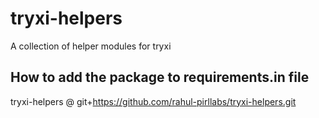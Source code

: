 # tryxi-helpers
A collection of helper modules for tryxi

## How to add the package to requirements.in file

tryxi-helpers @ git+https://github.com/rahul-pirllabs/tryxi-helpers.git